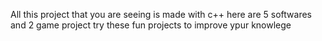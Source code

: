 All this project that you are seeing is made with c++ here are 5 softwares and 2 game project try these fun projects to improve ypur knowlege
